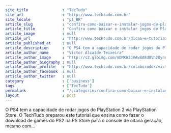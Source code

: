 ```yaml
---
site_title               : "TecTudo"
site_url                 : "http://www.techtudo.com.br"
site_locale              : "pt_BR"
article_slug             : "confira-como-baixar-e-instalar-jogos-de-playstation-2-no-ps4"
article_title            : "Confira como baixar e instalar jogos de PlayStation 2 no PS4"
article_image            : null
article_url              : "http://www.techtudo.com.br/dicas-e-tutoriais/noticia/2016/01/confira-como-baixar-e-instalar-jogos-de-playstation-2-no-ps4.html"
article_published_at     : null
article_description      : "O PS4 tem a capacidade de rodar jogos do PlayStation 2 via PlayStation Store. O TechTudo preparou este tutorial que ensina como fazer o download de games do PS2 na PS Store para o console de oitava geração, mesmo com..."
article_author_name      : "Victor Alcaíde Teixeira"
article_author_image     : "http://s2.glbimg.com/mDMKWJJVAw8A8d0Vh2OynunkIF4=/30x30/s2.glbimg.com/QMG3XDfEZGJYafs_1yYpo89H3TU=/0x0:479x480/140x140/s.glbimg.com/po/tt2/f/original/2016/03/30/img_2099.jpg"
article_author_biography : null
article_author_profile   : "http://www.techtudo.com.br/colaborador/victor-teixeira.html"
article_author_facebook  : null
article_author_twitter   : null
category                 : ['business']
tags                     : ['TecTudo']
permalink                : "/:categories/confira-como-baixar-e-instalar-jogos-de-playstation-2-no-ps4/"
layout                   : post
---
```


O PS4 tem a capacidade de rodar jogos do PlayStation 2 via PlayStation Store. O TechTudo preparou este tutorial que ensina como fazer o download de games do PS2 na PS Store para o console de oitava geração, mesmo com...
